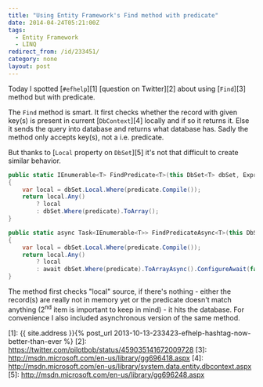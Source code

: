 ```yaml
---
title: "Using Entity Framework's Find method with predicate"
date: 2014-04-24T05:21:00Z
tags:
  - Entity Framework
  - LINQ
redirect_from: /id/233451/
category: none
layout: post
---
```

Today I spotted [`#efhelp`][1] [question on Twitter][2] about using [`Find`][3] method but with predicate.

<!-- excerpt -->

The `Find` method is smart. It first checks whether the record with given key(s) is present in current [`DbContext`][4] locally and if so it returns it. Else it sends the query into database and returns what database has. Sadly the method only accepts key(s), not a i.e. predicate.

But thanks to [`Local` property on `DbSet`][5] it's not that difficult to create similar behavior.

```csharp
public static IEnumerable<T> FindPredicate<T>(this DbSet<T> dbSet, Expression<Func<T, bool>> predicate) where T : class
{
	var local = dbSet.Local.Where(predicate.Compile());
	return local.Any()
		? local
		: dbSet.Where(predicate).ToArray();
}

public static async Task<IEnumerable<T>> FindPredicateAsync<T>(this DbSet<T> dbSet, Expression<Func<T, bool>> predicate) where T : class
{
	var local = dbSet.Local.Where(predicate.Compile());
	return local.Any()
		? local
		: await dbSet.Where(predicate).ToArrayAsync().ConfigureAwait(false);
}
```

The method first checks "local" source, if there's nothing - either the record(s) are really not in memory yet or the predicate doesn't match anything (2<sup>nd</sup> item is important to keep in mind) - it hits the database. For convenience I also included asynchronous version of the same method.

[1]: {{ site.address }}{% post_url 2013-10-13-233423-efhelp-hashtag-now-better-than-ever %}
[2]: https://twitter.com/pilotbob/status/459035141672009728
[3]: http://msdn.microsoft.com/en-us/library/gg696418.aspx
[4]: http://msdn.microsoft.com/en-us/library/system.data.entity.dbcontext.aspx
[5]: http://msdn.microsoft.com/en-us/library/gg696248.aspx
